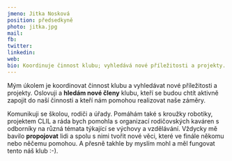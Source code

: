 ```yaml
---
jmeno: Jitka Nosková
position: předsedkyně
photo: jitka.jpg
mail: 
fb: 
twitter: 
linkedin: 
web: 
bio: Koordinuje činnost klubu; vyhledává nové příležitosti a projekty.
---
```

Mým úkolem je koordinovat činnost klubu a vyhledávat nové příležitosti a projekty. Oslovuji a **hledám nové členy** klubu, kteří se budou chtít aktivně zapojit do naší činnosti a kteří nám pomohou realizovat naše záměry. 

<!--vice-->

Komunikuji se školou, rodiči a úřady. Pomáhám také s kroužky robotiky, projektem CLIL a ráda bych pomohla s organizací rodičovských kaváren s odborníky na různá témata týkající se výchovy a vzdělávání. Vždycky mě bavilo **propojovat** lidi a spolu s nimi tvořit nové věci, které ve finále někomu nebo něčemu pomohou. A přesně takhle by myslím mohl a měl fungovat tento náš klub :-). 